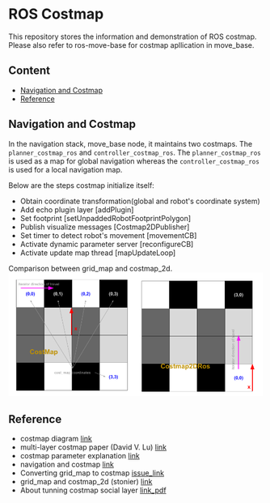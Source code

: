 # ROS Costmap

This repository stores the information and demonstration of ROS costmap. Please also refer to ros-move-base for costmap apllication in move_base.

## Content

- [Navigation and Costmap](#Navigation-and-Costmap)
- [Reference](#Reference)

## Navigation and Costmap

In the navigation stack, move_base node, it maintains two costmaps. The `planner_costmap_ros` and `controller_costmap_ros`. The `planner_costmap_ros` is used as a map for global navigation whereas the `controller_costmap_ros` is used for a local navigation map.  

Below are the steps costmap initialize itself:  

- Obtain coordinate transformation(global and robot's coordinate system)
- Add echo plugin layer [addPlugin]
- Set footprint [setUnpaddedRobotFootprintPolygon]
- Publish visualize messages [Costmap2DPublisher]
- Set timer to detect robot's movement [movementCB]
- Activate dynamic parameter server [reconfigureCB]
- Activate update map thread [mapUpdateLoop]

Comparison between grid_map and costmap_2d.  
![image](data/image_loading_coordinates.png)

## Reference

- costmap diagram [link](https://blog.csdn.net/feidaji/article/details/103178619?ops_request_misc=%257B%2522request%255Fid%2522%253A%2522160497155519725222449565%2522%252C%2522scm%2522%253A%252220140713.130102334..%2522%257D&request_id=160497155519725222449565&biz_id=0&utm_medium=distribute.pc_search_result.none-task-blog-2~all~sobaiduend~default-2-103178619.pc_first_rank_v2_rank_v28&utm_term=costmap_2d)
- multi-layer costmap paper (David V. Lu) [link](http://wustl.probablydavid.com/publications/IROS2014.pdf)
- costmap parameter explanation [link](https://www.google.com/url?sa=t&rct=j&q=&esrc=s&source=web&cd=&ved=2ahUKEwjHqv2s6vbsAhXJFLcAHaH7Bg8QFjAIegQIChAC&url=http%3A%2F%2Fu.cs.biu.ac.il%2F~yehoshr1%2F89-685%2FFall2013%2FROSLesson5.pptx&usg=AOvVaw3FxoM_cf7qIXKICrBiDGxP)
- navigation and costmap [link](https://blog.csdn.net/qq_41925420/article/details/86636141)
- Converting grid_map to costmap [issue_link](https://github.com/ANYbotics/grid_map/issues/207)
- grid_map and costmap_2d (stonier) [link](https://github.com/stonier/cost_map)
- About tunning costmap social layer [link_pdf](http://wustl.probablydavid.com/publications/TuningCostmaps.pdf)

